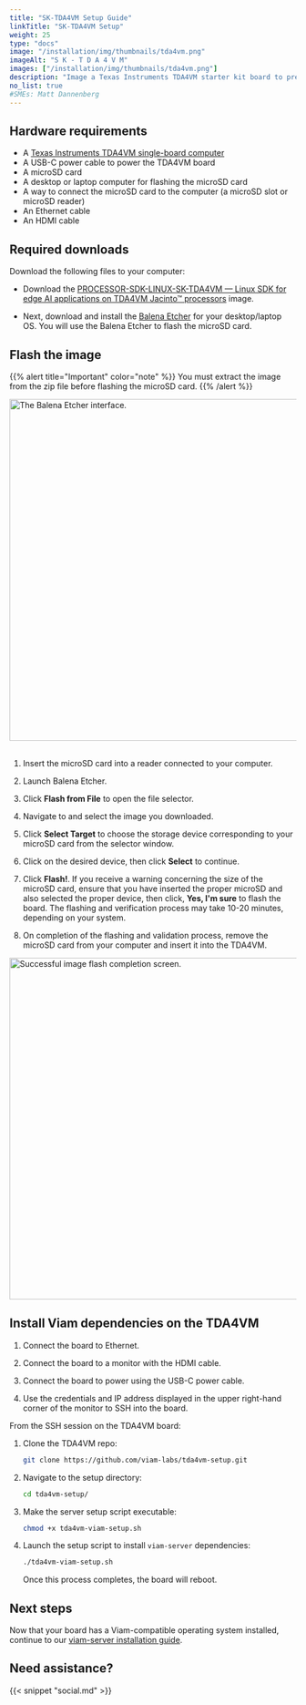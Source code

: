 ```yaml
---
title: "SK-TDA4VM Setup Guide"
linkTitle: "SK-TDA4VM Setup"
weight: 25
type: "docs"
image: "/installation/img/thumbnails/tda4vm.png"
imageAlt: "S K - T D A 4 V M"
images: ["/installation/img/thumbnails/tda4vm.png"]
description: "Image a Texas Instruments TDA4VM starter kit board to prepare it for viam-server installation."
no_list: true
#SMEs: Matt Dannenberg
---
```


## Hardware requirements

* A [Texas Instruments TDA4VM single-board computer](https://www.ti.com/tool/SK-TDA4VM)
* A USB-C power cable to power the TDA4VM board
* A microSD card
* A desktop or laptop computer for flashing the microSD card
* A way to connect the microSD card to the computer (a microSD slot or microSD reader)
* An Ethernet cable
* An HDMI cable

## Required downloads

Download the following files to your computer:

* Download the <a href="https://www.ti.com/tool/download/PROCESSOR-SDK-LINUX-SK-TDA4VM" target="_blank">PROCESSOR-SDK-LINUX-SK-TDA4VM — Linux SDK for edge AI applications on TDA4VM Jacinto™ processors</a> image.

* Next, download and install the <a href="https://github.com/balena-io/etcher/releases/tag/v1.7.0" target="_blank">Balena Etcher</a> for your desktop/laptop OS.
You will use the Balena Etcher to flash the microSD card.

## Flash the image

{{% alert title="Important" color="note" %}}
You must extract the image from the zip file before flashing the microSD card.
{{% /alert %}}

<img src="../../img/sk-tda4vm/etcher.png" width="600px" alt="The Balena Etcher interface.">

<br>
<br>

1. Insert the microSD card into a reader connected to your computer.

2. Launch Balena Etcher.

3. Click **Flash from File** to open the file selector.

4. Navigate to and select the image you downloaded.

5. Click **Select Target** to choose the storage device corresponding to your microSD card from the selector window.

6. Click on the desired device, then click **Select** to continue.

7. Click **Flash!**.
   If you receive a warning concerning the size of the microSD card, ensure that you have inserted the proper microSD and also selected the proper device, then click, **Yes, I'm sure** to flash the board.
   The flashing and verification process may take 10-20 minutes, depending on your system.

8. On completion of the flashing and validation process, remove the microSD card from your computer and insert it into the TDA4VM.

<img src="../../img/sk-tda4vm/completed.png" width="600px" alt="Successful image flash completion screen." >

## Install Viam dependencies on the TDA4VM

1. Connect the board to Ethernet.

2. Connect the board to a monitor with the HDMI cable.

3. Connect the board to power using the USB-C power cable.

4. Use the credentials and IP address displayed in the upper right-hand corner of the monitor to SSH into the board.

From the SSH session on the TDA4VM board:

1. Clone the TDA4VM repo:

   ```sh {id="terminal-prompt" class="command-line" data-prompt="$"}
   git clone https://github.com/viam-labs/tda4vm-setup.git
   ```

2. Navigate to the setup directory:

   ```sh {id="terminal-prompt" class="command-line" data-prompt="$"}
   cd tda4vm-setup/
   ```

3. Make the server setup script executable:

   ```sh {id="terminal-prompt" class="command-line" data-prompt="$"}
   chmod +x tda4vm-viam-setup.sh
   ```

4. Launch the setup script to install `viam-server` dependencies:

   ```sh {id="terminal-prompt" class="command-line" data-prompt="$"}
   ./tda4vm-viam-setup.sh
   ```

   Once this process completes, the board will reboot.

## Next steps

Now that your board has a Viam-compatible operating system installed, continue to our [viam-server installation guide](/installation/#install-viam-server).

## Need assistance?

{{< snippet "social.md" >}}
